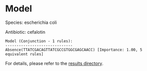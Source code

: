 
# Model

Species: escherichia coli

Antibiotic: cefalotin

```
Model (Conjunction - 1 rules):
------------------------------
Absence(TTATCGACAGTTATCGCCGTGGCGAGCAACC) [Importance: 1.00, 5 equivalent rules]

```

For details, please refer to the [results directory](../../../../../results/scm_b/escherichia%20coli/cefalotin/repeat_1/).

